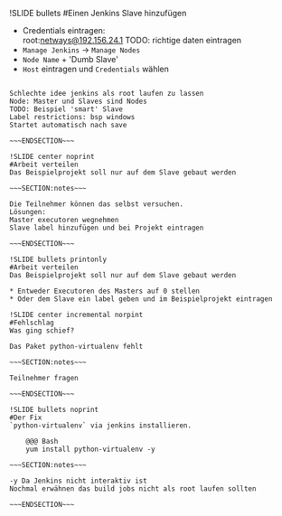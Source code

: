 !SLIDE bullets
#Einen Jenkins Slave hinzufügen

* Credentials eintragen:  
  root:netways@192.156.24.1 TODO: richtige daten eintragen
* `Manage Jenkins` -> `Manage Nodes`
* `Node Name` + 'Dumb Slave'
* `Host` eintragen und `Credentials` wählen

~~~SECTION:notes~~~

Schlechte idee jenkins als root laufen zu lassen
Node: Master und Slaves sind Nodes
TODO: Beispiel 'smart' Slave
Label restrictions: bsp windows
Startet automatisch nach save

~~~ENDSECTION~~~

!SLIDE center noprint
#Arbeit verteilen
Das Beispielprojekt soll nur auf dem Slave gebaut werden

~~~SECTION:notes~~~

Die Teilnehmer können das selbst versuchen.
Lösungen:
Master executoren wegnehmen
Slave label hinzufügen und bei Projekt eintragen

~~~ENDSECTION~~~

!SLIDE bullets printonly
#Arbeit verteilen
Das Beispielprojekt soll nur auf dem Slave gebaut werden

* Entweder Executoren des Masters auf 0 stellen
* Oder dem Slave ein label geben und im Beispielprojekt eintragen

!SLIDE center incremental norpint 
#Fehlschlag
Was ging schief?

Das Paket python-virtualenv fehlt

~~~SECTION:notes~~~

Teilnehmer fragen

~~~ENDSECTION~~~

!SLIDE bullets noprint
#Der Fix
`python-virtualenv` via jenkins installieren.

    @@@ Bash
    yum install python-virtualenv -y

~~~SECTION:notes~~~

-y Da Jenkins nicht interaktiv ist
Nochmal erwähnen das build jobs nicht als root laufen sollten

~~~ENDSECTION~~~
